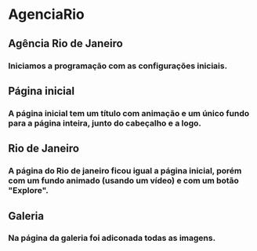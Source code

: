 # AgenciaRio
## Agência Rio de Janeiro

### Iniciamos a programação com as configurações iniciais.

## Página inicial 

### A página inicial tem um título com animação e um único fundo para a página inteira, junto do cabeçalho e a logo.


## Rio de Janeiro

### A página do Rio de janeiro ficou igual a página inicial, porém com um fundo animado (usando um vídeo) e com um botão "Explore".


## Galeria

### Na página  da galeria foi adiconada todas as imagens.

